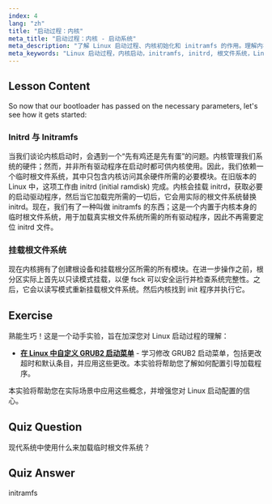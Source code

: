 ```yaml
---
index: 4
lang: "zh"
title: "启动过程：内核"
meta_title: "启动过程：内核 - 启动系统"
meta_description: "了解 Linux 启动过程、内核初始化和 initramfs 的作用。理解内核如何挂载根文件系统。Linux 启动过程指南。"
meta_keywords: "Linux 启动过程，内核启动，initramfs, initrd, 根文件系统，Linux 教程，Linux 初学者，Linux 指南"
---
```


## Lesson Content

So now that our bootloader has passed on the necessary parameters, let's see how it gets started:

### Initrd 与 Initramfs

当我们谈论内核启动时，会遇到一个“先有鸡还是先有蛋”的问题。内核管理我们系统的硬件；然而，并非所有驱动程序在启动时都可供内核使用。因此，我们依赖一个临时根文件系统，其中只包含内核访问其余硬件所需的必要模块。在旧版本的 Linux 中，这项工作由 initrd (initial ramdisk) 完成。内核会挂载 initrd，获取必要的启动驱动程序，然后当它加载完所需的一切后，它会用实际的根文件系统替换 initrd。现在，我们有了一种叫做 initramfs 的东西；这是一个内置于内核本身的临时根文件系统，用于加载真实根文件系统所需的所有驱动程序，因此不再需要定位 initrd 文件。

### 挂载根文件系统

现在内核拥有了创建根设备和挂载根分区所需的所有模块。在进一步操作之前，根分区实际上首先以只读模式挂载，以便 fsck 可以安全运行并检查系统完整性。之后，它会以读写模式重新挂载根文件系统。然后内核找到 init 程序并执行它。

## Exercise

熟能生巧！这是一个动手实验，旨在加深您对 Linux 启动过程的理解：

- **[在 Linux 中自定义 GRUB2 启动菜单](https://labex.io/zh/labs/comptia-customize-the-grub2-boot-menu-in-linux-590859)** - 学习修改 GRUB2 启动菜单，包括更改超时和默认条目，并应用这些更改。本实验将帮助您了解如何配置引导加载程序。

本实验将帮助您在实际场景中应用这些概念，并增强您对 Linux 启动配置的信心。

## Quiz Question

现代系统中使用什么来加载临时根文件系统？

## Quiz Answer

initramfs
